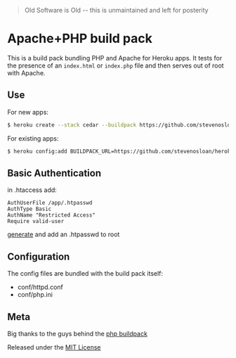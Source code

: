 > Old Software is Old -- this is unmaintained and left for posterity

Apache+PHP build pack
========================

This is a build pack bundling PHP and Apache for Heroku apps. It tests for the presence of an `index.html` or `index.php` file and then serves out of root with Apache.

Use
---

For new apps:
```bash
$ heroku create --stack cedar --buildpack https://github.com/stevenosloan/heroku-buildpack-apache.git
```

For existing apps:
```bash
$ heroku config:add BUILDPACK_URL=https://github.com/stevenosloan/heroku-buildpack-apache.git
```

Basic Authentication
--------------------

in .htaccess add:
```
AuthUserFile /app/.htpasswd
AuthType Basic
AuthName "Restricted Access"
Require valid-user
```

[generate](http://www.htaccesstools.com/htpasswd-generator/) and add an .htpasswd to root


Configuration
-------------

The config files are bundled with the build pack itself:

* conf/httpd.conf
* conf/php.ini


Meta
----

Big thanks to the guys behind the [php buildpack](https://github.com/heroku/heroku-buildpack-php)

Released under the [MIT License](http://opensource.org/licenses/mit-license.php)
